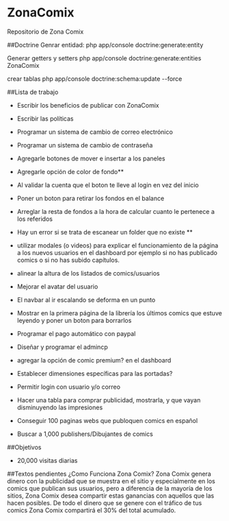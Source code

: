 # ZonaComix
Repositorio de Zona Comix 

##Doctrine
Genrar entidad:
php app/console doctrine:generate:entity

Generar getters y setters
php app/console doctrine:generate:entities ZonaComix

crear tablas
php app/console doctrine:schema:update --force

##Lista de trabajo
 - Escribir los beneficios de publicar con ZonaComix
 - Escribir las políticas
 - Programar un sistema de cambio de correo electrónico
 - Programar un sistema de cambio de contraseña
 - Agregarle botones de mover e insertar a los paneles
 - Agregarle opción de color de fondo**
 - Al validar la cuenta que el boton te lleve al login en vez del inicio
 - Poner un boton para retirar los fondos en el balance
 - Arreglar la resta de fondos a la hora de calcular cuanto le pertenece a los referidos

 - Hay un error si se trata de escanear un folder que no existe **

 - utilizar modales (o videos) para explicar el funcionamiento de la página a los nuevos usuarios en el dashboard por ejemplo si no has publicado comics o si no has subido capítulos.
 - alinear la altura de los listados de comics/usuarios
 - Mejorar el avatar del usuario
 - El navbar al ir escalando se deforma en un punto
 - Mostrar en la primera página de la librería los últimos comics que estuve leyendo y poner un boton para borrarlos

 - Programar el pago automático con paypal
 - Diseñar y programar el admincp
 - agregar la opción de comic premium? en el dashboard
 - Establecer dimensiones específicas para las portadas?
 - Permitir login con usuario y/o correo
 - Hacer una tabla para comprar publicidad, mostrarla, y que vayan disminuyendo las impresiones
 - Conseguir 100 paginas webs que publoquen comics en español
 - Buscar a 1,000 publishers/Dibujantes de comics

##Objetivos
 - 20,000 visitas diarias

##Textos pendientes
¿Como Funciona Zona Comix?
Zona Comix genera dinero con la publicidad que se muestra en el sitio y especialmente en los comics que publican sus usuarios, pero a diferencia de la mayoría de los sitios, Zona Comix desea compartir estas ganancias con aquellos que las hacen posibles. De todo el dinero que se genere con el tráfico de tus comics Zona Comix compartirá el 30% del total acumulado.